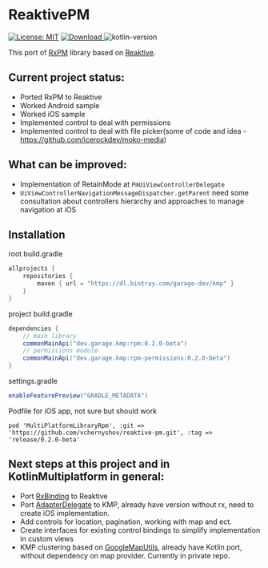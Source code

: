 # ReaktivePM
[![License: MIT](https://img.shields.io/badge/License-MIT-yellow.svg)](https://opensource.org/licenses/MIT) [ ![Download](https://api.bintray.com/packages/garage-dev/kmp/reaktive-pm/images/download.svg) ](https://bintray.com/garage-dev/kmp/reaktive-pm/_latestVersion) ![kotlin-version](https://img.shields.io/badge/kotlin-1.3.71-orange)

This port of [RxPM](https://github.com/dmdevgo/RxPM) library based on [Reaktive](https://github.com/badoo/Reaktive).

## Current project status:
- Ported RxPM to Reaktive
- Worked Android sample
- Worked iOS sample
- Implemented control to deal with permissions
- Implemented control to deal with file picker(some of code and idea - https://github.com/icerockdev/moko-media)

## What can be improved:
- Implementation of RetainMode at ```PmUiViewControllerDelegate```
- ```UiViewControllerNavigationMessageDispatcher.getParent``` need some consultation about controllers hierarchy and approaches to manage navigation at iOS

## Installation
root build.gradle
```groovy
allprojects {
    repositories {
        maven { url = "https://dl.bintray.com/garage-dev/kmp" }
    }
}
```

project build.gradle
```groovy
dependencies {
    // main library
    commonMainApi("dev.garage.kmp:rpm:0.2.0-beta")
    // permissions module
    commonMainApi("dev.garage.kmp:rpm-permissions:0.2.0-beta")
}
```

settings.gradle
```groovy
enableFeaturePreview("GRADLE_METADATA")
```

Podfile for iOS app, not sure but should work
```
pod 'MultiPlatformLibraryRpm', :git => 'https://github.com/vchernyshov/reaktive-pm.git', :tag => 'release/0.2.0-beta'
```

## Next steps at this project and in KotlinMultiplatform in general:
- Port [RxBinding](https://github.com/JakeWharton/RxBinding) to Reaktive
- Port [AdapterDelegate](https://github.com/nullgr/app-core/tree/master/core-adapter) to KMP, already have version without rx, need to create iOS implementation.
- Add controls for location, pagination, working with map and ect.
- Create interfaces for existing control bindings to simplify implementation in custom views
- KMP clustering based on [GoogleMapUtils](https://github.com/googlemaps/android-maps-utils), already have Kotlin port, without dependency on map provider. Currently in private repo.
